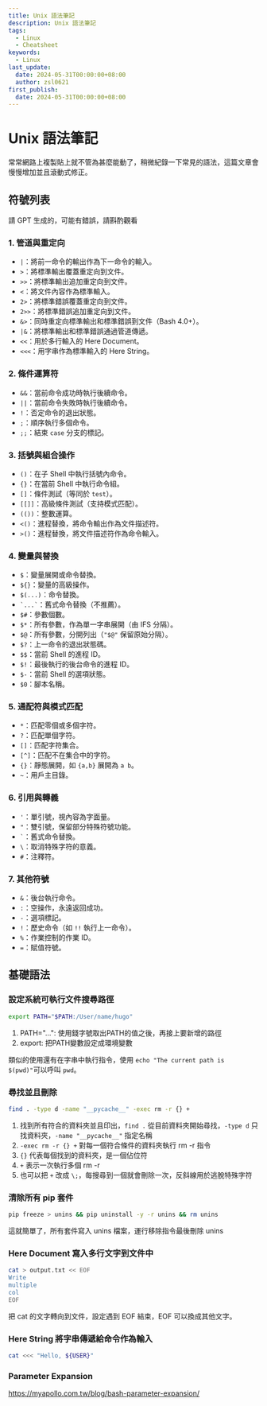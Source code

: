 ```yaml
---
title: Unix 語法筆記
description: Unix 語法筆記
tags:
  - Linux
  - Cheatsheet
keywords:
  - Linux
last_update:
  date: 2024-05-31T00:00:00+08:00
  author: zsl0621
first_publish:
  date: 2024-05-31T00:00:00+08:00
---
```


# Unix 語法筆記

常常網路上複製貼上就不管為甚麼能動了，稍微紀錄一下常見的語法，這篇文章會慢慢增加並且滾動式修正。

## 符號列表

請 GPT 生成的，可能有錯誤，請斟酌觀看

### 1. 管道與重定向

- `|`：將前一命令的輸出作為下一命令的輸入。
- `>`：將標準輸出覆蓋重定向到文件。
- `>>`：將標準輸出追加重定向到文件。
- `<`：將文件內容作為標準輸入。
- `2>`：將標準錯誤覆蓋重定向到文件。
- `2>>`：將標準錯誤追加重定向到文件。
- `&>`：同時重定向標準輸出和標準錯誤到文件（Bash 4.0+）。
- `|&`：將標準輸出和標準錯誤通過管道傳遞。
- `<<`：用於多行輸入的 Here Document。
- `<<<`：用字串作為標準輸入的 Here String。

### 2. 條件運算符

- `&&`：當前命令成功時執行後續命令。
- `||`：當前命令失敗時執行後續命令。
- `!`：否定命令的退出狀態。
- `;`：順序執行多個命令。
- `;;`：結束 `case` 分支的標記。

### 3. 括號與組合操作

- `()`：在子 Shell 中執行括號內命令。
- `{}`：在當前 Shell 中執行命令組。
- `[]`：條件測試（等同於 `test`）。
- `[[]]`：高級條件測試（支持模式匹配）。
- `(())`：整數運算。
- `<()`：進程替換，將命令輸出作為文件描述符。
- `>()`：進程替換，將文件描述符作為命令輸入。

### 4. 變量與替換

- `$`：變量展開或命令替換。
- `${}`：變量的高級操作。
- `$(...)`：命令替換。
- `` `...` ``：舊式命令替換（不推薦）。
- `$#`：參數個數。
- `$*`：所有參數，作為單一字串展開（由 IFS 分隔）。
- `$@`：所有參數，分開列出（`"$@"` 保留原始分隔）。
- `$?`：上一命令的退出狀態碼。
- `$$`：當前 Shell 的進程 ID。
- `$!`：最後執行的後台命令的進程 ID。
- `$-`：當前 Shell 的選項狀態。
- `$0`：腳本名稱。

### 5. 通配符與模式匹配

- `*`：匹配零個或多個字符。
- `?`：匹配單個字符。
- `[]`：匹配字符集合。
- `[^]`：匹配不在集合中的字符。
- `{}`：靜態展開，如 `{a,b}` 展開為 `a b`。
- `~`：用戶主目錄。

### 6. 引用與轉義

- `'`：單引號，視內容為字面量。
- `"`：雙引號，保留部分特殊符號功能。
- `` ` ``：舊式命令替換。
- `\`：取消特殊字符的意義。
- `#`：注釋符。

### 7. 其他符號

- `&`：後台執行命令。
- `:`：空操作，永遠返回成功。
- `-`：選項標記。
- `!`：歷史命令（如 `!!` 執行上一命令）。
- `%`：作業控制的作業 ID。
- `=`：賦值符號。

## 基礎語法

### 設定系統可執行文件搜尋路徑

```sh
export PATH="$PATH:/User/name/hugo"
```

1. PATH="...": 使用錢字號取出PATH的值之後，再接上要新增的路徑
2. export: 把PATH變數設定成環境變數

類似的使用還有在字串中執行指令，使用 `echo "The current path is $(pwd)"`可以呼叫 `pwd`。

### 尋找並且刪除

```sh
find . -type d -name "__pycache__" -exec rm -r {} +
```

1. 找到所有符合的資料夾並且印出，`find .` 從目前資料夾開始尋找，`-type d` 只找資料夾，`-name "__pycache__"` 指定名稱
2. `-exec rm -r {} +` 對每一個符合條件的資料夾執行 rm -r 指令
3. `{}` 代表每個找到的資料夾，是一個佔位符
4. `+` 表示一次執行多個 rm -r
5. 也可以把 `+` 改成 `\;`，每搜尋到一個就會刪除一次，反斜線用於逃脫特殊字符

### 清除所有 pip 套件

```sh
pip freeze > unins && pip uninstall -y -r unins && rm unins
```

這就簡單了，所有套件寫入 unins 檔案，運行移除指令最後刪除 unins

### Here Document 寫入多行文字到文件中

```sh
cat > output.txt << EOF
Write
multiple
col
EOF
```

把 cat 的文字轉向到文件，設定遇到 EOF 結束，EOF 可以換成其他文字。

### Here String 將字串傳遞給命令作為輸入

```sh
cat <<< "Hello, ${USER}"
```

###

### Parameter Expansion

https://myapollo.com.tw/blog/bash-parameter-expansion/
